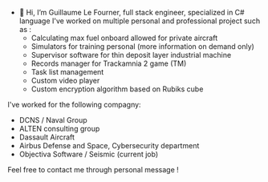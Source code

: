 - 👋 Hi, I’m Guillaume Le Fourner, full stack engineer, specialized in C# language
I've worked on multiple personal and professional project such as :
  - Calculating max fuel onboard allowed for private aircraft
  - Simulators for training personal (more information on demand only)
  - Supervisor software for thin deposit layer industrial machine 
  - Records manager for Trackamnia 2 game (TM)
  - Task list management
  - Custom video player
  - Custom encryption algorithm based on Rubiks cube

I've worked for the following compagny:
 - DCNS / Naval Group
 - ALTEN consulting group
 - Dassault Aircraft
 - Airbus Defense and Space, Cybersecurity department
 - Objectiva Software  / Seismic (current job)
 
 Feel free to contact me through personal message !
